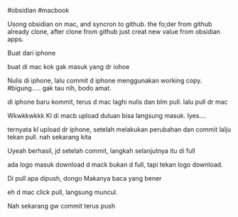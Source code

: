 #obsidian #macbook

Usong obsidian on mac, and syncron to github. the fo;der from github already clone, after clone from github just creat new value from obsidian apps.

Buat dari iphone

buat di mac
kok gak masuk yang dr iohoe

Nulis di iphone, lalu commit d iphone menggunakan working copy.
#bigung.....
gak tau nih, bodo amat.




di iphone baru kommit, terus d mac laghi nulis dan blm pull. lalu pull dr mac




Wkwkkwkkk
Kl di macb upload duluan bisa langsung masuk. Iyes....




ternyata kl upload dr iphone, setelah melakukan perubahan  dan commit lalju tekan pull.
nah sekarang kita


Uyeah berhasil, jd setelah commit, langkah selanjutnya itu di full

ada logo masuk download d mack bukan d full, tapi tekan logo download.


Di pull apa dipush, dongo
Makanya baca yang bener

eh d mac click pull, langsung muncul.

Nah sekarang gw commit terus push
